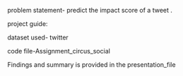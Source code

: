 problem statement- predict the impact score of a tweet .

project guide:

dataset used- twitter

code file-Assignment_circus_social

Findings and summary is provided in the presentation_file
